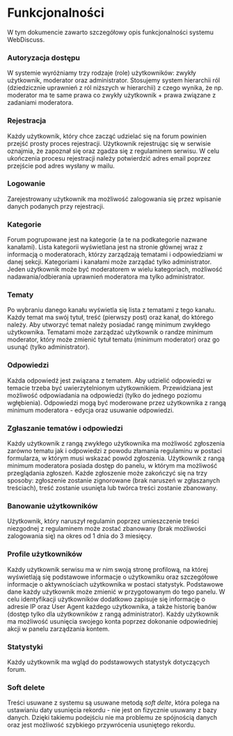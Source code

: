 # Funkcjonalności
W tym dokumencie zawarto szczegółowy opis funkcjonalności systemu WebDiscuss.

### Autoryzacja dostępu
W systemie wyróżniamy trzy rodzaje (role) użytkowników: zwykły użytkownik, moderator oraz administrator. Stosujemy system hierarchii ról (dziedzicznie uprawnień z ról niższych w hierarchii) z czego wynika, że np. moderator ma te same prawa co zwykły użytkownik + prawa związane z zadaniami moderatora.

### Rejestracja
Każdy użytkownik, który chce zacząć udzielać się na forum powinien przejść prosty proces rejestracji. Użytkownik rejestrując się w serwisie oznajmia, że zapoznał się oraz zgadza się z regulaminem serwisu. W celu ukończenia procesu rejestracji należy potwierdzić adres email poprzez przejście pod adres wysłany w mailu.

### Logowanie
Zarejestrowany użytkownik ma możliwość zalogowania się przez wpisanie danych podanych przy rejestracji.

### Kategorie
Forum pogrupowane jest na kategorie (a te na podkategorie nazwane kanałami). Lista kategorii wyświetlana jest na stronie głównej wraz z informacją o moderatorach, którzy zarządzają tematami i odpowiedziami w danej sekcji. Kategoriami i kanałami może zarządać tylko administrator. Jeden użytkownik może być moderatorem w wielu kategoriach, możliwość nadawania/odbierania uprawnień moderatora ma tylko administrator.

### Tematy
Po wybraniu danego kanału wyświetla się lista z tematami z tego kanału. Każdy temat ma swój tytuł, treść (pierwszy post) oraz kanał, do którego należy. Aby utworzyć temat należy posiadać rangę minimum zwykłego użytkownika. Tematami może zarządzać użytkownik o randze minimum moderator, który może zmienić tytuł tematu (minimum moderator) oraz go usunąć (tylko administrator).

### Odpowiedzi
Każda odpowiedź jest związana z tematem. Aby udzielić odpowiedzi w temacie trzeba być uwierzytelnionym użytkownikiem. Przewidziana jest możliwość odpowiadania na odpowiedzi (tylko do jednego poziomu wgłębienia). Odpowiedzi mogą być moderowane przez użytkownika z rangą minimum moderatora - edycja oraz usuwanie odpowiedzi.

### Zgłaszanie tematów i odpowiedzi
Każdy użytkownik z rangą zwykłego użytkownika ma możliwość zgłoszenia zarówno tematu jak i odpowiedzi z powodu złamania regulaminu w postaci formularza, w którym musi wskazać powód zgłoszenia. Użytkownik z rangą minimum moderatora posiada dostęp do panelu, w którym ma możliwość przeglądania zgłoszeń. Każde zgłoszenie może zakończyć się na trzy sposoby: zgłoszenie zostanie zignorowane (brak naruszeń w zgłaszanych treściach), treść zostanie usunięta lub twórca treści zostanie zbanowany.

### Banowanie użytkowników
Użytkownik, który naruszył regulamin poprzez umieszczenie treści niezgodnej z regulaminem może zostać zbanowany (brak możliwości zalogowania się) na okres od 1 dnia do 3 miesięcy.

### Profile użytkowników
Każdy użytkownik serwisu ma w nim swoją stronę profilową, na której wyświetlają się podstawowe informacje o użytkowniku oraz szczegółowe informacje o aktywnościach użytkownika w postaci statystyk. Podstawowe dane każdy użytkownik może zmienić w przygotowanym do tego panelu. W celu identyfikacji użytkowników dodatkowo zapisuje się informację o adresie IP oraz User Agent każdego użytkownika, a także historię banów (dostęp tylko dla użytkowników z rangą administrator). Każdy użytkownik ma możliwość usunięcia swojego konta poprzez dokonanie odpowiedniej akcji w panelu zarządzania kontem.

### Statystyki
Każdy użytkownik ma wgląd do podstawowych statystyk dotyczących forum.

### Soft delete
Treści usuwane z systemu są usuwane metodą *soft delte*, która polega na ustawianiu daty usunięcia rekordu - nie jest on fizycznie usuwany z bazy danych. Dzięki takiemu podejściu nie ma problemu ze spójnością danych oraz jest możliwość szybkiego przywrócenia usuniętego rekordu.